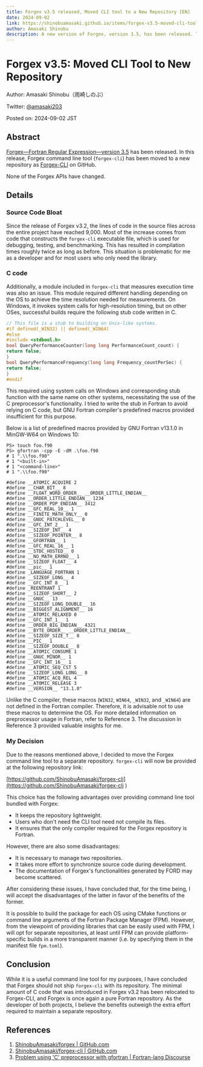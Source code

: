 ```yaml
---
title: Forgex v3.5 released, Moved CLI tool to a New Repository [EN]
date: 2024-09-02
link: https://shinobuamasaki.github.io/items/forgex-v3.5-moved-cli-tool-to-separate-repository.html
author: Amasaki Shinobu
description: A new version of Forgex, version 3.5, has been released. The command line tools provided in v3.2 and later have been moved to a separate repository starting with this version.
---
```

# Forgex v3.5: Moved CLI Tool to New Repository

Author: Amasaki Shinobu（雨崎しのぶ）

Twitter: [@amasaki203](https://x.com/amasaki203)

Posted on: 2024-09-02 JST

## Abstract

[Forgex—Fortran Regular Expression—version 3.5]() has been released. In this release, Forgex command line tool (`forgex-cli`) has been moved to a new repository as [Forgex-CLI]() on GitHub.

None of the Forgex APIs have changed.

## Details

### Source Code Bloat

Since the release of Forgex v3.2, the lines of code in the source files across the entire project have reached 9,000. Most of the increase comes from code that constructs the `forgex-cli` executable file, which is used for debugging, testing, and benchmarking. This has resulted in compilation times roughly twice as long as before. This situation is problematic for me as a developer and for most users who only need the library.

### C code

Additionally, a module included in `forgex-cli` that measures execution time was also an issue. This module required different handling depending on the OS to achieve the time resolution needed for measurements. On Windows, it invokes system calls for high-resolution timing, but on other OSes, successful builds require the following stub code written in C.

```c
// This file is a stub to building on Unix-like systems.
#if defined(_WIN32) || defined(_WIN64)
#else
#include <stdbool.h>
bool QueryPerformanceCounter(long long PerformanceCount_count) {
return false;
}
bool QueryPerformanceFrequency(long long Frequency_countPerSec) {
return false;
}
#endif
```
This required using system calls on Windows and corresponding stub function with the same name on other systems, necessitating the use of the C preprocessor's functionality. I tried to write the stub in Fortran to avoid relying on C code, but GNU Fortran compiler's predefined macros provided insufficient for this purpose.

Below is a list of predefined macros provided by GNU Fortran v13.1.0 in MinGW-W64 on Windows 10:

 ```
PS> touch foo.f90
PS> gfortran -cpp -E -dM .\foo.f90
# 1 ".\\foo.f90"
# 1 "<built-in>"
# 1 "<command-line>"
# 1 ".\\foo.f90"

#define __ATOMIC_ACQUIRE 2
#define __CHAR_BIT__ 8
#define __FLOAT_WORD_ORDER__ __ORDER_LITTLE_ENDIAN__
#define __ORDER_LITTLE_ENDIAN__ 1234
#define __ORDER_PDP_ENDIAN__ 3412
#define __GFC_REAL_10__ 1
#define __FINITE_MATH_ONLY__ 0
#define __GNUC_PATCHLEVEL__ 0
#define __GFC_INT_2__ 1
#define __SIZEOF_INT__ 4
#define __SIZEOF_POINTER__ 8
#define __GFORTRAN__ 1
#define __GFC_REAL_16__ 1
#define __STDC_HOSTED__ 0
#define __NO_MATH_ERRNO__ 1
#define __SIZEOF_FLOAT__ 4
#define __pic__ 1
#define _LANGUAGE_FORTRAN 1
#define __SIZEOF_LONG__ 4
#define __GFC_INT_8__ 1
#define _REENTRANT 1
#define __SIZEOF_SHORT__ 2
#define __GNUC__ 13
#define __SIZEOF_LONG_DOUBLE__ 16
#define __BIGGEST_ALIGNMENT__ 16
#define __ATOMIC_RELAXED 0
#define __GFC_INT_1__ 1
#define __ORDER_BIG_ENDIAN__ 4321
#define __BYTE_ORDER__ __ORDER_LITTLE_ENDIAN__
#define __SIZEOF_SIZE_T__ 8
#define __PIC__ 1
#define __SIZEOF_DOUBLE__ 8
#define __ATOMIC_CONSUME 1
#define __GNUC_MINOR__ 1
#define __GFC_INT_16__ 1
#define __ATOMIC_SEQ_CST 5
#define __SIZEOF_LONG_LONG__ 8
#define __ATOMIC_ACQ_REL 4
#define __ATOMIC_RELEASE 3
#define __VERSION__ "13.1.0"
 ```
Unlike the C compiler,  these macros (`WIN32`, `WIN64`, `_WIN32`, and `_WIN64`) are not defined in the Fortran compiler. Therefore, it is advisable not to use these macros to determine the OS. For more detailed information on preprocessor usage in Fortran, refer to Reference 3. The discussion in Reference 3 provided valuable insights for me. 

### My Decision

Due to the reasons mentioned above, I decided to move the Forgex command line tool to a separate repository.  `forgex-cli` will now be provided at the following repository link:

[https://github.com/ShinobuAmasaki/forgex-cli](https://github.com/ShinobuAmasaki/forgex-cli
)

This choice has the following advantages over providing command line tool bundled with Forgex:

- It keeps the repository lightweight.
- Users who don't need the CLI tool need not compile its files.
- It ensures that the only compiler required for the Forgex repository is Fortran.

However, there are also some disadvantages:

- It is necessary to manage two repositories.
- It takes more effort to synchronize source code during development.
- The documentation of Forgex's functionalities generated by FORD may become scattered.

After considering these issues, I have concluded that, for the time being, I will accept the disadvantages of the latter in favor of the benefits of the former.

It is possible to build the package for each OS using CMake functions or command line arguments of the Fortran Package Manager (FPM).  However, from the viewpoint of providing libraries that can be easily used with FPM, I will opt for separate repositories, at least until FPM can provide platform-specific builds in a more transparent manner (i.e. by specifying them in the manifest file `fpm.toml`).

## Conclusion

While it is a useful command line tool for my purposes, I have concluded that Forgex should not ship `forgex-cli` with its repository. The minimal amount of C code that was introduced in Forgex v3.2 has been relocated to Forgex-CLI, and Forgex is once again a pure Fortran repository. As the developer of both projects, I believe the benefits outweigh the extra effort required to maintain a separate repository.

## References

1. [ShinobuAmasaki/forgex | GitHub.com](https://github.com/ShinobuAmasaki/forgex)
2. [ShinobuAmasaki/forgex-cli | GitHub.com](https://github.com/ShinobuAmasaki/forgex-cli)
3. [Problem using 'C' preprocessor with gfortran | Fortran-lang Discourse](https://fortran-lang.discourse.group/t/problem-using-c-preprocessor-with-gfortran/64?u=amasaki203)
